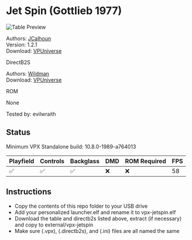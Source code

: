 # Jet Spin (Gottlieb 1977)

![Table Preview](https://github.com/evilwraith/vpx-images/blob/main/vpx-jetspin.png)

Authors: [JCalhoun](https://vpuniverse.com/profile/66921-jcalhoun/)  
Version: 1.2.1  
Download: [VPUniverse](https://vpuniverse.com/files/file/18460-jet-spin-gottlieb-1977-121/)

DirectB2S

Authors: [Wildman](https://vpuniverse.com/profile/5-wildman/)  
Download: [VPUniverse](https://vpuniverse.com/files/file/16712-jet-spin-gottlieb-1977/)

ROM

None

Tested by: evilwraith

## Status 

Minimum VPX Standalone build: 10.8.0-1989-a764013

| Playfield | Controls | Backglass | DMD | ROM Required | FPS | 
|-----------|----------|-----------|-----|--------------|-----|
| :white_check_mark: | :white_check_mark: | :white_check_mark: | :x: | :x: | 58 |

## Instructions

- Copy the contents of this repo folder to your USB drive
- Add your personalized launcher.elf and rename it to vpx-jetspin.elf
- Download the table and directb2s listed above, extract (if necessary) and copy to external/vpx-jetspin
- Make sure (.vpx), (.directb2s), and (.ini) files are all named the same
